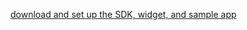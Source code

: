 [download and set up the SDK, widget, and sample app](/docs/guides/oie-embedded-common-download-setup-app/java/main/)
